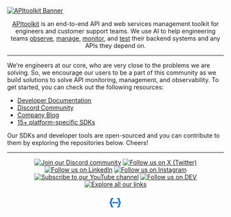 [![APItoolkit Banner](https://github.com/apitoolkit/.github/blob/main/images/banner.png?raw=true)](https://apitoolkit.io/abouthttps://apitoolkit.io?utm_source=apitoolkit_github_profile)

<div align="center">
    
[APItoolkit](https://apitoolkit.io?utm_source=apitoolkit_github_profile) is an end-to-end API and web services management toolkit for engineers and customer support teams. We use AI to help engineering teams [observe](https://apitoolkit.io/features/api-observability?utm_source=apitoolkit_github_profile), [manage](https://apitoolkit.io/features/api-management?utm_source=apitoolkit_github_profile), [monitor](https://apitoolkit.io/features/api-analytics?utm_source=apitoolkit_github_profile), and [test](https://apitoolkit.io/features/error-tracking?utm_source=apitoolkit_github_profile) their backend systems and any APIs they depend on.
    
</div>


---

We’re engineers at our core, who are very close to the problems we are solving. So, we encourage our users to be a part of this community as we build solutions to solve API monitoring, management, and observability. To get started, you can check out the following resources:

- [Developer Documentation](https://apitoolkit.io/docshttps://apitoolkit.io?utm_source=apitoolkit_github_profile)
- [Discord Community](https://discord.gg/dEB6EjQnKB)
- [Company Blog](https://apitoolkit.io/bloghttps://apitoolkit.io?utm_source=apitoolkit_github_profile)
- [15+ platform-specific SDKs](https://github.com/topics/apitoolkit-sdk)


Our SDKs and developer tools are open-sourced and you can contribute to them by exploring the repositories below. Cheers!

---

<div align="center">

[![Join our Discord community](https://img.shields.io/badge/Discord-0068ff?style=for-the-badge&logo=discord&logoColor=white)](https://discord.gg/dEB6EjQnKB)
[![Follow us on X (Twitter)](https://img.shields.io/badge/X%20(Twitter)-0068ff?style=for-the-badge&logo=X&logoColor=white)](https://twitter.com/apitoolkithq)
[![Follow us on LinkedIn](https://img.shields.io/badge/LinkedIn-0068ff?style=for-the-badge&logo=linkedin&logoColor=white)](https://linkedin.com/company/apitoolkit)
[![Follow us on Instagram](https://img.shields.io/badge/Instagram-0068ff?style=for-the-badge&logo=instagram&logoColor=white)](http://instagram.com/apitoolkit)
[![Subscribe to our YouTube channel](https://img.shields.io/badge/YouTube-0068ff?style=for-the-badge&logo=youtube&logoColor=white)](https://www.youtube.com/@APItoolkit)
[![Follow us on DEV](https://img.shields.io/badge/DEV-0068ff?style=for-the-badge&logo=dev.to&logoColor=white)](https://dev.to/apitoolkit)
[![Explore all our links](https://img.shields.io/badge/All%20links-0068ff?style=for-the-badge&logo=linktree&logoColor=white)](https://linktr.ee/apitoolkit)

<a href="https://apitoolkit.iohttps://apitoolkit.io?utm_source=apitoolkit_github_profile" target="_blank" rel="noopener noreferrer"><img src="https://github.com/apitoolkit/.github/blob/main/images/icon.png?raw=true" width="40" /></a>

</div>
